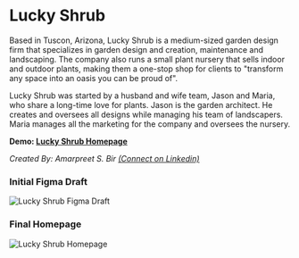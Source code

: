 # Lucky Shrub


Based in Tuscon, Arizona, Lucky Shrub is a medium-sized garden design firm that specializes in garden design and creation, maintenance and landscaping. The company also runs a small plant nursery that sells indoor and outdoor plants, making them a one-stop shop for clients to "transform any space into an oasis you can be proud of".

Lucky Shrub was started by a husband and wife team, Jason and Maria, who share a long-time love for plants. Jason is the garden architect. He creates and oversees all designs while managing his team of landscapers. Maria manages all the marketing for the company and oversees the nursery.

**Demo: <a href="https://git4amar.github.io/lucky_shrub_garden_designers/" target="_blank">Lucky Shrub Homepage</a>**

*Created By: Amarpreet S. Bir [(Connect on Linkedin)](https://www.linkedin.com/in/amarpreetbir)*

### Initial Figma Draft
![Lucky Shrub Figma Draft](lucky_shrub_figma_draft.png)

### Final Homepage
![Lucky Shrub Homepage](lucky_shrub_homepage_screenshot.png)